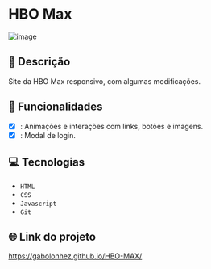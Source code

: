 # HBO Max
![image](https://github.com/user-attachments/assets/a60328bf-4046-434b-aecb-2d2e45986274)

## 📑 Descrição
Site da HBO Max responsivo, com algumas modificações.
## 🎯 Funcionalidades
- [x] : Animações e interações com links, botões e imagens.
- [x] : Modal de login.

## 💻 Tecnologias 
- `HTML`
- `CSS`
- `Javascript`
- `Git`

## 🌐 Link do projeto

https://gabolonhez.github.io/HBO-MAX/
